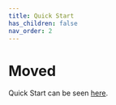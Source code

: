 ```yaml
---
title: Quick Start
has_children: false
nav_order: 2
---
```

# Moved

Quick Start can be seen [here](https://campus.barracuda.com/product/cloudgenaccess/doc/93201507/quick-start/).
